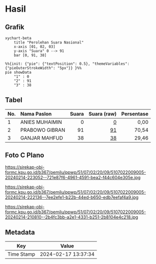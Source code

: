 # Hasil

## Grafik

```mermaid
xychart-beta
    title "Perolehan Suara Nasional"
    x-axis [01, 02, 03]
    y-axis "Suara" 0 --> 91
    bar [0, 91, 38]
```

```mermaid
%%{init: {"pie": {"textPosition": 0.5}, "themeVariables": {"pieOuterStrokeWidth": "5px"}} }%%
pie showData
    "1" : 0
    "2" : 91
    "3" : 38
```

## Tabel

| No. | Nama Paslon    | Suara | Suara (raw) | Persentase |
|:--- |:-------------- | -----:| -----------:| ----------:|
| 1   | ANIES MUHAIMIN | 0     | [0][p-1]    | 0,00       |
| 2   | PRABOWO GIBRAN | 91    | [91][p-2]   | 70,54      |
| 3   | GANJAR MAHFUD  | 38    | [38][p-3]   | 29,46      |


[p-1]: https://github.com/gigit-pemilu/pemilu-2024/blob/main/pilpres/hitung-suara/sub/51-bali/sub/07-karangasem/sub/02-sidemen/sub/2009-lokasari/sub/005-tps/sub/paslon-1.txt
[p-2]: https://github.com/gigit-pemilu/pemilu-2024/blob/main/pilpres/hitung-suara/sub/51-bali/sub/07-karangasem/sub/02-sidemen/sub/2009-lokasari/sub/005-tps/sub/paslon-2.txt
[p-3]: https://github.com/gigit-pemilu/pemilu-2024/blob/main/pilpres/hitung-suara/sub/51-bali/sub/07-karangasem/sub/02-sidemen/sub/2009-lokasari/sub/005-tps/sub/paslon-3.txt

## Foto C Plano

https://sirekap-obj-formc.kpu.go.id/b367/pemilu/ppwp/51/07/02/20/09/5107022009005-20240214-223052--721e87f6-4961-4591-bea2-f44c604e305e.jpg

https://sirekap-obj-formc.kpu.go.id/b367/pemilu/ppwp/51/07/02/20/09/5107022009005-20240214-222136--7ee2efe1-b22b-44ed-b650-edb7eefaf4a9.jpg

https://sirekap-obj-formc.kpu.go.id/b367/pemilu/ppwp/51/07/02/20/09/5107022009005-20240214-210810--2b4fc3bb-a2e1-4331-b251-2b8104e4c218.jpg


## Metadata

| Key        | Value               |
| ---------- | ------------------- |
| Time Stamp | 2024-02-17 13:37:34 |



